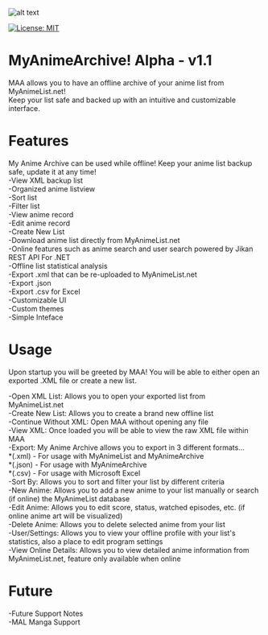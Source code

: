 ![alt text](https://i.imgur.com/XG83qib.png)

[![License: MIT](https://img.shields.io/badge/License-MIT-blue.svg)](https://opensource.org/licenses/MIT)

# MyAnimeArchive! Alpha - v1.1
MAA allows you to have an offline archive of your anime list from MyAnimeList.net!<br/>
Keep your list safe and backed up with an intuitive and customizable interface.<br/>

# Features
My Anime Archive can be used while offline! Keep your anime list backup safe, update it at any time!<br/>
-View XML backup list<br/>
-Organized anime listview<br/>
-Sort list<br/>
-Filter list<br/>
-View anime record<br/>
-Edit anime record<br/>
-Create New List<br/>
-Download anime list directly from MyAnimeList.net<br/>
-Online features such as anime search and user search powered by Jikan REST API For .NET<br/>
-Offline list statistical analysis <br/>
-Export .xml that can be re-uploaded to MyAnimeList.net<br/>
-Export .json<br/>
-Export .csv for Excel<br/>
-Customizable UI<br/>
-Custom themes<br/>
-Simple Inteface<br/>

# Usage
Upon startup you will be greeted by MAA!  You will be able to either open an exported .XML file or create a new list.<br/>

-Open XML List: Allows you to open your exported list from MyAnimeList.net<br/>
-Create New List: Allows you to create a brand new offline list<br/>
-Continue Without XML: Open MAA without opening any file<br/>
-View XML: Once loaded you will be able to view the raw XML file within MAA<br/>
-Export: My Anime Archive allows you to export in 3 different formats...<br/>
*(.xml) - For usage with MyAnimeList and MyAnimeArchive<br/>
*(.json) - For usage with MyAnimeArchive<br/>
*(.csv) - For usage with Microsoft Excel<br/>
-Sort By: Allows you to sort and filter your list by different criteria<br/>
-New Anime: Allows you to add a new anime to your list manually or search (if online) the MyAnimeList database<br/>
-Edit Anime:  Allows you to edit score, status, watched episodes, etc. (if online anime art will be visualized)<br/>
-Delete Anime: Allows you to delete selected anime from your list<br/>
-User/Settings: Allows you to view your offline profile with your list's statistics, also a place to edit program settings<br/>
-View Online Details: Allows you to view detailed anime information from MyAnimeList.net, feature only available when online<br/>


# Future

-Future Support Notes<br/>
-MAL Manga Support<br/>
